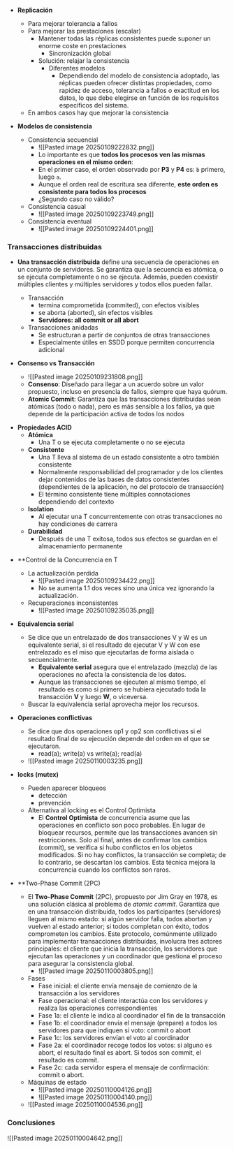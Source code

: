 * **Replicación**
	* Para mejorar tolerancia a fallos
	* Para mejorar las prestaciones (escalar)
		* Mantener todas las réplicas consistentes puede suponer un enorme coste en prestaciones
			* Sincronización global
		* Solución: relajar la consistencia
			* Diferentes modelos
				* Dependiendo del modelo de consistencia adoptado, las réplicas pueden ofrecer distintas propiedades, como rapidez de acceso, tolerancia a fallos o exactitud en los datos, lo que debe elegirse en función de los requisitos específicos del sistema.
	* En ambos casos hay que mejorar la consistencia

* **Modelos de consistencia**
	* Consistencia secuencial
		* ![[Pasted image 20250109222832.png]]
		* Lo importante es que **todos los procesos ven las mismas operaciones en el mismo orden**:
		- En el primer caso, el orden observado por **P3** y **P4** es: `b` primero, luego `a`.
		- Aunque el orden real de escritura sea diferente, **este orden es consistente para todos los procesos**
		- ¿Segundo caso no válido?

	- Consistencia casual
		- ![[Pasted image 20250109223749.png]]
	- Consistencia eventual
		- ![[Pasted image 20250109224401.png]]

### Transacciones distribuidas
* **Una transacción distribuida** define una secuencia de operaciones en un conjunto de servidores. Se garantiza que la secuencia es atómica, o se ejecuta completamente o no se ejecuta. Además, pueden coexistir múltiples clientes y múltiples servidores y todos ellos pueden fallar.
	* Transacción
		* termina comprometida (commited), con efectos visibles
		* se aborta (aborted), sin efectos visibles
		* **Servidores: all commit or all abort**
	* Transacciones anidadas
		* Se estructuran a partir de conjuntos de otras transacciones
		* Especialmente útiles en SSDD porque permiten concurrencia adicional

* **Consenso vs Transacción**
	* ![[Pasted image 20250109231808.png]]
	* **Consenso**: Diseñado para llegar a un acuerdo sobre un valor propuesto, incluso en presencia de fallos, siempre que haya quórum.
	- **Atomic Commit**: Garantiza que las transacciones distribuidas sean atómicas (todo o nada), pero es más sensible a los fallos, ya que depende de la participación activa de todos los nodos

- **Propiedades ACID**
	- **Atómica**
		- Una T o se ejecuta completamente o no se ejecuta
	- **Consistente**
		- Una T lleva al sistema de un estado consistente a otro también consistente
		- Normalmente responsabilidad del programador y de los clientes dejar contenidos de las bases de datos consistentes (dependientes de la aplicación, no del protocolo de transacción)
		- El término consistente tiene múltiples connotaciones dependiendo del contexto
	- **Isolation**
		- Al ejecutar una T concurrentemente con otras transacciones no hay condiciones de carrera
	- **Durabilidad**
		- Después de una T exitosa, todos sus efectos se guardan en el almacenamiento permanente

* **Control de la Concurrencia en T
	* La actualización perdida
		* ![[Pasted image 20250109234422.png]]
		* No se aumenta 1.1 dos veces sino una única vez ignorando la actualización.
	* Recuperaciones inconsistentes
		* ![[Pasted image 20250109235035.png]]

* **Equivalencia serial**
	* Se dice que un entrelazado de dos transacciones V y W es un equivalente serial, si el resultado de ejecutar V y W con ese entrelazado es el miso que ejecutarlas de forma aislada o secuencialmente.
		* **Equivalente serial** asegura que el entrelazado (mezcla) de las operaciones no afecta la consistencia de los datos.
		- Aunque las transacciones se ejecuten al mismo tiempo, el resultado es como si primero se hubiera ejecutado toda la transacción **V** y luego **W**, o viceversa.
	- Buscar la equivalencia serial aprovecha mejor los recursos.

* **Operaciones conflictivas**
	* Se dice que dos operaciones op1 y op2 son conflictivas si el resultado final de su ejecución depende del orden en el que se ejecutaron.
		* read(a); write(a) vs write(a); read(a)
	* ![[Pasted image 20250110003235.png]]

* **locks (mutex)**
	* Pueden aparecer bloqueos
		* detección
		* prevención
	* Alternativa al locking es el Control Optimista
		* El **Control Optimista** de concurrencia asume que las operaciones en conflicto son poco probables. En lugar de bloquear recursos, permite que las transacciones avancen sin restricciones. Solo al final, antes de confirmar los cambios (commit), se verifica si hubo conflictos en los objetos modificados. Si no hay conflictos, la transacción se completa; de lo contrario, se descartan los cambios. Esta técnica mejora la concurrencia cuando los conflictos son raros.

* **Two-Phase Commit (2PC)
	* El **Two-Phase Commit** (2PC), propuesto por Jim Gray en 1978, es una solución clásica al problema de _atomic commit_. Garantiza que en una transacción distribuida, todos los participantes (servidores) lleguen al mismo estado: si algún servidor falla, todos abortan y vuelven al estado anterior; si todos completan con éxito, todos comprometen los cambios. Este protocolo, comúnmente utilizado para implementar transacciones distribuidas, involucra tres actores principales: el cliente que inicia la transacción, los servidores que ejecutan las operaciones y un coordinador que gestiona el proceso para asegurar la consistencia global.
		* ![[Pasted image 20250110003805.png]]
	* Fases
		* Fase inicial: el cliente envía mensaje de comienzo de la transacción a los servidores
		- Fase operacional: el cliente interactúa con los servidores y realiza las operaciones correspondientes
		- Fase 1a: el cliente le indica al coordinador el fin de la transacción
		- Fase 1b: el coordinador envía el mensaje (prepare) a todos los servidores para que indiquen si voto: commit o abort
		- Fase 1c: los servidores envían el voto al coordinador
		- Fase 2a: el coordinador recoge todos los votos: si alguno es abort, el resultado final es abort. Si todos son commit, el resultado es commit.
		- Fase 2c: cada servidor espera el mensaje de confirmación: commit o abort.
	- Máquinas de estado
		- ![[Pasted image 20250110004126.png]]
		- ![[Pasted image 20250110004140.png]]
	- ![[Pasted image 20250110004536.png]]

### Conclusiones
![[Pasted image 20250110004642.png]]
